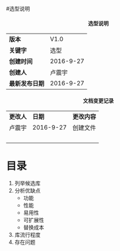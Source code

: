 #选型说明

<center><h4>选型说明</h4>
<table>
	<tr>
		<td><b>版本</b></td>
		<td>V1.0</td>
	</tr>
	<tr>
		<td><b>关键字</b></td>
		<td>选型</td>
	</tr>
	<tr>
		<td><b>创建时间</b></td>
		<td>2016-9-27</td>
	</tr>
	<tr>
		<td><b>创建人</b></td>
		<td>卢震宇</td>
	</tr>
	<tr>
		<td><b>最新发布日期</b></td>
		<td>2016-9-27</td>
	</tr>
</table></center>
<center><h4>文档变更记录</h4>
<table>
	<tr>
		<td><b>更改人</b></td>
		<td><b>日期</b></td>
		<td><b>更改内容</b></td>
	</tr>
	<tr>
		<td>卢震宇</td>
		<td>2016-9-27</td>
		<td>创建文件</td>
	</tr>
	<tr>
		<td>&emsp;</td>
		<td>&emsp;</td>
		<td>&emsp;</td>
	</tr>
</table></center>

# 目录
1. 列举候选库
2. 分析优缺点
    * 功能
    * 性能
    * 易用性
    * 可扩展性
    * 替换成本
3. 库流行程度
4. 存在问题
